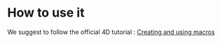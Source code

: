 # How to use it
We suggest to follow the official 4D tutorial : [Creating and using macros](https://doc.4d.com/4Dv18/4D/18/Creating-and-using-macros.300-4575525.en.html)
